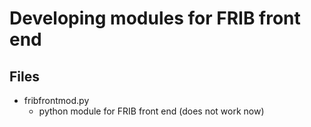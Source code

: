# Developing modules for FRIB front end

## Files

- fribfrontmod.py
  - python module for FRIB front end (does not work now)
